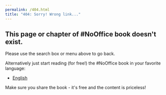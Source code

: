 ```yaml
---
permalink: /404.html
title: "404: Sorry! Wrong link..."
---
```


## This page or chapter of #NoOffice book doesn't exist.

Please use the search box or menu above to go back.

Alternatively just start reading (for free!) the #NoOffice book in your favorite language:

* [English](/book/)

Make sure you share the book - it's free and the content is priceless!